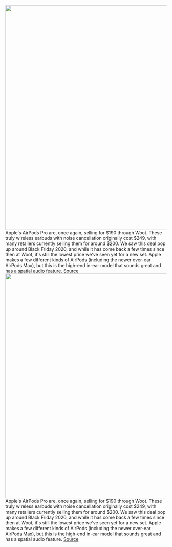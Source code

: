 <img src='https://cdn.vox-cdn.com/thumbor/RLbdm9U0TuuACFWDj9WNmVqeSwE=/0x0:2040x1360/1200x800/filters:focal(857x517:1183x843)/cdn.vox-cdn.com/uploads/chorus_image/image/68750833/cwelch_191031_3763_0002.0.jpg' width='700px' /><br/>
Apple's AirPods Pro are, once again, selling for $190 through Woot. These truly wireless earbuds with noise cancellation originally cost $249, with many retailers currently selling them for around $200. We saw this deal pop up around Black Friday 2020, and while it has come back a few times since then at Woot, it's still the lowest price we've seen yet for a new set. Apple makes a few different kinds of AirPods (including the newer over-ear AirPods Max), but this is the high-end in-ear model that sounds great and has a spatial audio feature.
<a href='https://www.theverge.com/good-deals/2021/2/1/22260078/apple-airpods-pro-ipad-air-razer-deathadder-gaming-mouse-deal-sale-amazon'> Source <a/><img src='https://cdn.vox-cdn.com/thumbor/RLbdm9U0TuuACFWDj9WNmVqeSwE=/0x0:2040x1360/1200x800/filters:focal(857x517:1183x843)/cdn.vox-cdn.com/uploads/chorus_image/image/68750833/cwelch_191031_3763_0002.0.jpg' width='700px' /><br/>
Apple's AirPods Pro are, once again, selling for $190 through Woot. These truly wireless earbuds with noise cancellation originally cost $249, with many retailers currently selling them for around $200. We saw this deal pop up around Black Friday 2020, and while it has come back a few times since then at Woot, it's still the lowest price we've seen yet for a new set. Apple makes a few different kinds of AirPods (including the newer over-ear AirPods Max), but this is the high-end in-ear model that sounds great and has a spatial audio feature.
<a href='https://www.theverge.com/good-deals/2021/2/1/22260078/apple-airpods-pro-ipad-air-razer-deathadder-gaming-mouse-deal-sale-amazon'> Source <a/>